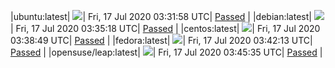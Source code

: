 |ubuntu:latest| ![](https://acmesh-official.github.io/acmetest/status/ubuntu-latest.svg?1594956718)| Fri, 17 Jul 2020 03:31:58 UTC| [Passed](https://github.com/acmesh-official/acmetest/blob/master/logs/ubuntu-latest.out) |
|debian:latest| ![](https://acmesh-official.github.io/acmetest/status/debian-latest.svg?1594956918)| Fri, 17 Jul 2020 03:35:18 UTC| [Passed](https://github.com/acmesh-official/acmetest/blob/master/logs/debian-latest.out) |
|centos:latest| ![](https://acmesh-official.github.io/acmetest/status/centos-latest.svg?1594957129)| Fri, 17 Jul 2020 03:38:49 UTC| [Passed](https://github.com/acmesh-official/acmetest/blob/master/logs/centos-latest.out) |
|fedora:latest| ![](https://acmesh-official.github.io/acmetest/status/fedora-latest.svg?1594957333)| Fri, 17 Jul 2020 03:42:13 UTC| [Passed](https://github.com/acmesh-official/acmetest/blob/master/logs/fedora-latest.out) |
|opensuse/leap:latest| ![](https://acmesh-official.github.io/acmetest/status/opensuse-leap-latest.svg?1594957535)| Fri, 17 Jul 2020 03:45:35 UTC| [Passed](https://github.com/acmesh-official/acmetest/blob/master/logs/opensuse-leap-latest.out) |
